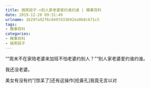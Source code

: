 ```yaml
---
title: 搞笑段子->别人家老婆爱约谁约谁 | 糗事百科
date: 2019-12-28 09:31:49
urlname: 16297a92f6c8497d33692ea9b8c671c5
tags: 
- 糗事百科
categories:
- 糗事百科
- 搞笑段子
---
```

“”周末不在家陪老婆来加班不怕老婆约别人？”“别人家老婆爱约谁约谁。

我还没老婆。

美女有没有约”[惊呆了]还有这操作[挖鼻孔]我竟无言以对


